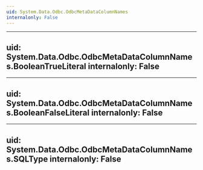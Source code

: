 ```yaml
---
uid: System.Data.Odbc.OdbcMetaDataColumnNames
internalonly: False
---
```


---
uid: System.Data.Odbc.OdbcMetaDataColumnNames.BooleanTrueLiteral
internalonly: False
---

---
uid: System.Data.Odbc.OdbcMetaDataColumnNames.BooleanFalseLiteral
internalonly: False
---

---
uid: System.Data.Odbc.OdbcMetaDataColumnNames.SQLType
internalonly: False
---
